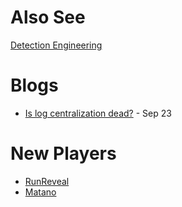 # Also See

[Detection Engineering](./detect-eng)

# Blogs
- [Is log centralization dead?](https://equilibriumsecurity.substack.com/p/is-log-centralization-dead) - Sep 23


# New Players
- [RunReveal](https://runreveal.com) 
- [Matano](https://www.matano.dev/)




